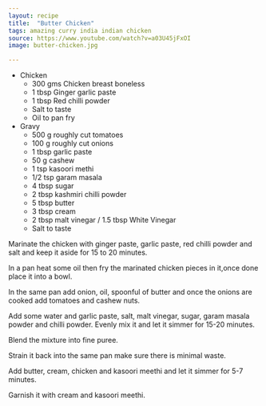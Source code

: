 ```yaml
---
layout: recipe
title:  "Butter Chicken"
tags: amazing curry india indian chicken
source: https://www.youtube.com/watch?v=a03U45jFxOI
image: butter-chicken.jpg

---
```

* Chicken
  * 300 gms Chicken breast boneless
  * 1 tbsp Ginger garlic paste
  * 1 tbsp Red chilli powder
  * Salt to taste
  * Oil to pan fry
* Gravy
  * 500 g roughly cut tomatoes
  * 100 g roughly cut onions
  * 1 tbsp garlic paste
  * 50 g cashew
  * 1 tsp kasoori methi
  * 1/2 tsp garam masala
  * 4 tbsp sugar
  * 2 tbsp kashmiri chilli powder
  * 5 tbsp butter
  * 3 tbsp cream
  * 2 tbsp malt vinegar / 1.5 tbsp White Vinegar
  * Salt to taste

Marinate the chicken with  ginger paste, garlic paste, red chilli powder and salt and keep it aside for 15 to 20 minutes.

In a pan heat some oil then fry the marinated chicken pieces in it,once done place it into a bowl.

In the same pan add onion, oil, spoonful of butter and once the onions are cooked add tomatoes and cashew nuts.

Add some water and garlic paste, salt, malt vinegar, sugar, garam masala powder and chilli powder. Evenly mix it and let it simmer for 15-20 minutes.

Blend the mixture into fine puree.

Strain it back into the same pan make sure there is minimal waste.

Add butter, cream, chicken and kasoori meethi and let it simmer for 5-7 minutes.

Garnish it with cream and kasoori meethi.
